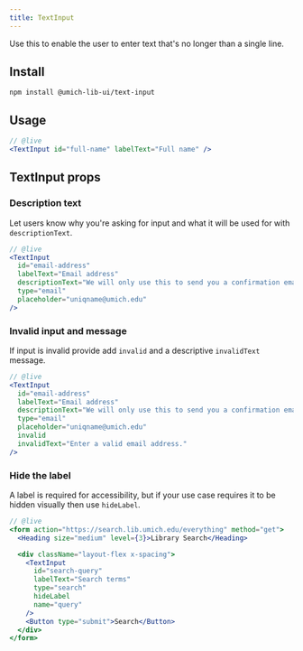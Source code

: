 ```yaml
---
title: TextInput
---
```


<lede>Use this to enable the user to enter text that's no longer than a single line.</lede>

## Install

```
npm install @umich-lib-ui/text-input
```

## Usage


```jsx
// @live
<TextInput id="full-name" labelText="Full name" />
```

## TextInput props

### Description text

Let users know why you're asking for input and what it will be used for with `descriptionText`.

```jsx
// @live
<TextInput
  id="email-address"
  labelText="Email address"
  descriptionText="We will only use this to send you a confirmation email."
  type="email"
  placeholder="uniqname@umich.edu"
/>
```

### Invalid input and message

If input is invalid provide add `invalid` and a descriptive `invalidText` message.

```jsx
// @live
<TextInput
  id="email-address"
  labelText="Email address"
  descriptionText="We will only use this to send you a confirmation email."
  type="email"
  placeholder="uniqname@umich.edu"
  invalid
  invalidText="Enter a valid email address."
/>
```

### Hide the label

A label is required for accessibility, but if your use case requires it to be hidden visually then use `hideLabel`.

```jsx
// @live
<form action="https://search.lib.umich.edu/everything" method="get">
  <Heading size="medium" level={3}>Library Search</Heading>

  <div className="layout-flex x-spacing">
    <TextInput
      id="search-query"
      labelText="Search terms"
      type="search"
      hideLabel
      name="query"
    />
    <Button type="submit">Search</Button>
  </div>
</form>
```